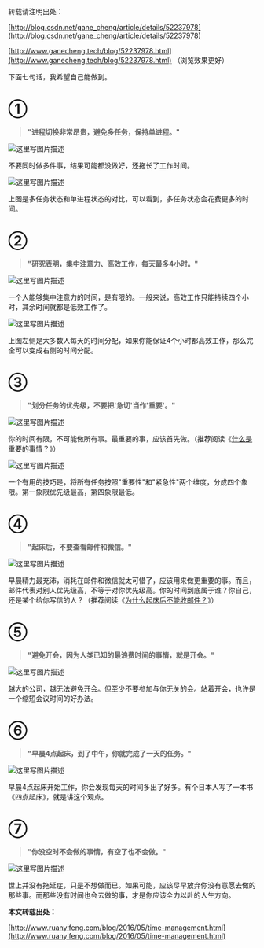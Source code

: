 转载请注明出处：

[http://blog.csdn.net/gane_cheng/article/details/52237978](http://blog.csdn.net/gane_cheng/article/details/52237978)

[http://www.ganecheng.tech/blog/52237978.html](http://www.ganecheng.tech/blog/52237978.html) （浏览效果更好）

下面七句话，我希望自己能做到。

**①**
=====

> **"进程切换非常昂贵，避免多任务，保持单进程。"**

![这里写图片描述](http://img.blog.csdn.net/20160818094410941)

不要同时做多件事，结果可能都没做好，还拖长了工作时间。

![这里写图片描述](http://img.blog.csdn.net/20160818094439421)

上图是多任务状态和单进程状态的对比，可以看到，多任务状态会花费更多的时间。

**②**
=====

> **"研究表明，集中注意力、高效工作，每天最多4小时。"**

![这里写图片描述](http://img.blog.csdn.net/20160818094522749)

一个人能够集中注意力的时间，是有限的。一般来说，高效工作只能持续四个小时，其余时间就都是低效工作了。

![这里写图片描述](http://img.blog.csdn.net/20160818094542250)

上图左侧是大多数人每天的时间分配，如果你能保证4个小时都高效工作，那么完全可以变成右侧的时间分配。

**③**
=====

> **"划分任务的优先级，不要把'急切'当作'重要'。"**

![这里写图片描述](http://img.blog.csdn.net/20160818094617515)

你的时间有限，不可能做所有事。最重要的事，应该首先做。（推荐阅读《[什么是重要的事情](http://www.ruanyifeng.com/blog/2009/01/stuff_that_matters.html)？》）

![这里写图片描述](http://img.blog.csdn.net/20160818094915798)

一个有用的技巧是，将所有任务按照"重要性"和"紧急性"两个维度，分成四个象限。第一象限优先级最高，第四象限最低。

**④**
=====

> **"起床后，不要查看邮件和微信。"**

![这里写图片描述](http://img.blog.csdn.net/20160818094946543)

早晨精力最充沛，消耗在邮件和微信就太可惜了，应该用来做更重要的事。而且，邮件代表对别人优先级高，不等于对你优先级高。你的时间到底属于谁？你自己，还是某个给你写信的人？（推荐阅读《[为什么起床后不能收邮件？](http://www.ruanyifeng.com/blog/2011/01/never_check_email_first_thing_in_the_morning.html)》）

**⑤**
=====

> **"避免开会，因为人类已知的最浪费时间的事情，就是开会。"**

![这里写图片描述](http://img.blog.csdn.net/20160818095121597)

越大的公司，越无法避免开会。但至少不要参加与你无关的会。站着开会，也许是一个缩短会议时间的好办法。

**⑥**
=====

> **"早晨4点起床，到了中午，你就完成了一天的任务。"**

![这里写图片描述](http://img.blog.csdn.net/20160818095201062)

早晨4点起床开始工作，你会发现每天的时间多出了好多。有个日本人写了一本书《四点起床》，就是讲这个观点。

**⑦**
=====

> **"你没空时不会做的事情，有空了也不会做。"**

![这里写图片描述](http://img.blog.csdn.net/20160818095237144)

世上并没有拖延症，只是不想做而已。如果可能，应该尽早放弃你没有意愿去做的那些事。而那些没有时间也会去做的事，才是你应该全力以赴的人生方向。




**本文转载出处：**

[http://www.ruanyifeng.com/blog/2016/05/time-management.html](http://www.ruanyifeng.com/blog/2016/05/time-management.html)